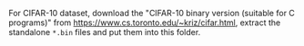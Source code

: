 For CIFAR-10 dataset, download the "CIFAR-10 binary version (suitable for C programs)" from <https://www.cs.toronto.edu/~kriz/cifar.html>, extract the standalone `*.bin` files and put them into this folder.
